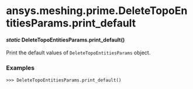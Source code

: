 # ansys.meshing.prime.DeleteTopoEntitiesParams.print_default

<a id="ansys.meshing.prime.DeleteTopoEntitiesParams.print_default"></a>

#### *static* DeleteTopoEntitiesParams.print_default()

Print the default values of `DeleteTopoEntitiesParams` object.

### Examples

```pycon
>>> DeleteTopoEntitiesParams.print_default()
```

<!-- !! processed by numpydoc !! -->
